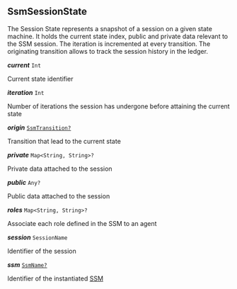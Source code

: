 

## SsmSessionState



The Session State represents a snapshot of a session on a given state machine. It holds the current state index, public and private data relevant to the SSM session. The iteration is incremented at every transition. The originating transition allows to track the session history in the ledger.





  
<article>

***current*** `Int` 

Current state identifier

</article>
<article>

***iteration*** `Int` 

Number of iterations the session has undergone before attaining the current state

</article>
<article>

***origin*** [`SsmTransition?`](#ssmtransition) 

Transition that lead to the current state

</article>
<article>

***private*** `Map<String, String>?` 

Private data attached to the session

</article>
<article>

***public*** `Any?` 

Public data attached to the session

</article>
<article>

***roles*** `Map<String, String>?` 

Associate each role defined in the SSM to an agent

</article>
<article>

***session*** `SessionName` 

Identifier of the session

</article>
<article>

***ssm*** [`SsmName?`](#ssmname) 

Identifier of the instantiated [SSM](#signing-state-machine)

</article>

